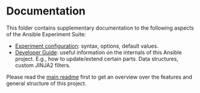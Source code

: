 # Documentation

This folder contains supplementary documentation to the following aspects of the Ansible Experiment Suite:
- [Experiment configuration](./experiment_config.md): syntax, options, default values.
- [Developer Guide](./dev_guide.md): useful information on the internals of this Ansible project. E.g., how to update/extend certain parts. Data structures, custom JINJA2 filters.


Please read the [main readme](../README.md) first to get an overview over the features and general structure of this project.
